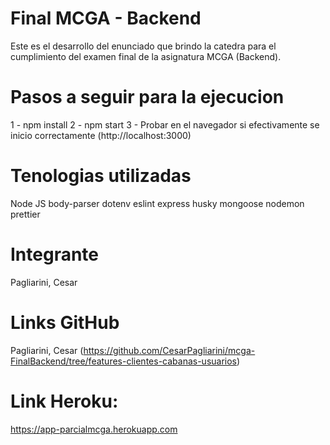 # Final MCGA - Backend

Este es el desarrollo del enunciado que brindo la catedra para el cumplimiento del examen final de la asignatura MCGA (Backend).

# Pasos a seguir para la ejecucion

1 - npm install
2 - npm start
3 - Probar en el navegador si efectivamente se inicio correctamente (http://localhost:3000)

# Tenologias utilizadas

Node JS
body-parser
dotenv
eslint
express
husky
mongoose
nodemon
prettier


# Integrante

Pagliarini, Cesar 


# Links GitHub
Pagliarini, Cesar (https://github.com/CesarPagliarini/mcga-FinalBackend/tree/features-clientes-cabanas-usuarios)

# Link Heroku: 

https://app-parcialmcga.herokuapp.com